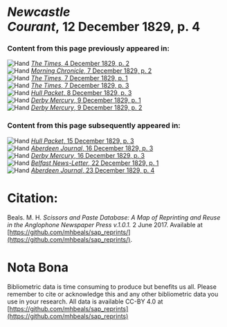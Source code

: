 # *Newcastle Courant*, 12 December 1829, p. 4  
  
### Content from this page previously appeared in:  
![Hand](http://scissorsandpaste.net/wp-content/uploads/2017/06/smallhandpointer.png) [*The Times*, 4 December 1829, p. 2](https://mhbeals.github.io/sap_html/The-Times/The-Times-4-December-1829-p-2)  
![Hand](http://scissorsandpaste.net/wp-content/uploads/2017/06/smallhandpointer.png) [*Morning Chronicle*, 7 December 1829, p. 2](https://mhbeals.github.io/sap_html/Morning-Chronicle/Morning-Chronicle-7-December-1829-p-2)  
![Hand](http://scissorsandpaste.net/wp-content/uploads/2017/06/smallhandpointer.png) [*The Times*, 7 December 1829, p. 1](https://mhbeals.github.io/sap_html/The-Times/The-Times-7-December-1829-p-1)  
![Hand](http://scissorsandpaste.net/wp-content/uploads/2017/06/smallhandpointer.png) [*The Times*, 7 December 1829, p. 3](https://mhbeals.github.io/sap_html/The-Times/The-Times-7-December-1829-p-3)  
![Hand](http://scissorsandpaste.net/wp-content/uploads/2017/06/smallhandpointer.png) [*Hull Packet*, 8 December 1829, p. 3](https://mhbeals.github.io/sap_html/Hull-Packet/Hull-Packet-8-December-1829-p-3)  
![Hand](http://scissorsandpaste.net/wp-content/uploads/2017/06/smallhandpointer.png) [*Derby Mercury*, 9 December 1829, p. 1](https://mhbeals.github.io/sap_html/Derby-Mercury/Derby-Mercury-9-December-1829-p-1)  
![Hand](http://scissorsandpaste.net/wp-content/uploads/2017/06/smallhandpointer.png) [*Derby Mercury*, 9 December 1829, p. 2](https://mhbeals.github.io/sap_html/Derby-Mercury/Derby-Mercury-9-December-1829-p-2)  
  
### Content from this page subsequently appeared in:  
![Hand](http://scissorsandpaste.net/wp-content/uploads/2017/06/smallhandpointer.png) [*Hull Packet*, 15 December 1829, p. 3](https://mhbeals.github.io/sap_html/Hull-Packet/Hull-Packet-15-December-1829-p-3)  
![Hand](http://scissorsandpaste.net/wp-content/uploads/2017/06/smallhandpointer.png) [*Aberdeen Journal*, 16 December 1829, p. 3](https://mhbeals.github.io/sap_html/Aberdeen-Journal/Aberdeen-Journal-16-December-1829-p-3)  
![Hand](http://scissorsandpaste.net/wp-content/uploads/2017/06/smallhandpointer.png) [*Derby Mercury*, 16 December 1829, p. 3](https://mhbeals.github.io/sap_html/Derby-Mercury/Derby-Mercury-16-December-1829-p-3)  
![Hand](http://scissorsandpaste.net/wp-content/uploads/2017/06/smallhandpointer.png) [*Belfast News-Letter*, 22 December 1829, p. 1](https://mhbeals.github.io/sap_html/Belfast-News-Letter/Belfast-News-Letter-22-December-1829-p-1)  
![Hand](http://scissorsandpaste.net/wp-content/uploads/2017/06/smallhandpointer.png) [*Aberdeen Journal*, 23 December 1829, p. 4](https://mhbeals.github.io/sap_html/Aberdeen-Journal/Aberdeen-Journal-23-December-1829-p-4)  


# Citation: 

Beals. M. H. *Scissors and Paste Database: A Map of Reprinting and Reuse in the Anglophone Newspaper Press v.1.0.1.* 2 June 2017. Available at [https://github.com/mhbeals/sap_reprints/](https://github.com/mhbeals/sap_reprints/). 

# Nota Bona

Bibliometric data is time consuming to produce but benefits us all. Please remember to cite or acknowledge this and any other bibliometric data you use in your research. All data is available CC-BY 4.0 at [https://github.com/mhbeals/sap_reprints](https://github.com/mhbeals/sap_reprints)